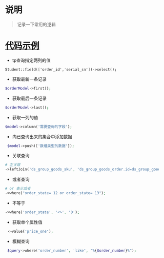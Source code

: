 # 说明

> 记录一下常用的逻辑

# [代码示例](https://www.kancloud.cn/cherals/tp51/1004184)

- tp查询指定两列的值

```shell
Student::field(['order_id','serial_sn'])->select();
```

- 获取最新一条记录

```php
$orderModel->first();
```

- 获取最后一条记录

```php
$orderModel->last();
```

- 获取一列的值

```php
$model->column('需要查询的字段');
```

- 向已查询出来的集合中添加数据

```php
 $model->push(['数组类型的数据']);
```

- 关联查询

```php
# 左关联
->leftJoin('ds_group_goods_sku', 'ds_group_goods_order.id=ds_group_goods_sku.group_goods_id')
```

- 或者查询

```php
# or 表示或者
->where("order_state= 12 or order_state= 13");
```

- 不等于

```php
->where('order_state', '<>', '0');
```

- 获取单个属性值

```php
 ->value('price_one');
```

- 模糊查询

```php
 $query->where('order_number', 'like', "%{$order_number}%");
```

